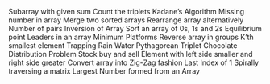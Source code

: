 Subarray with given sum
Count the triplets
Kadane’s Algorithm
Missing number in array
Merge two sorted arrays
Rearrange array alternatively
Number of pairs
Inversion of Array
Sort an array of 0s, 1s and 2s
Equilibrium point
Leaders in an array
Minimum Platforms
Reverse array in groups
K’th smallest element
Trapping Rain Water
Pythagorean Triplet
Chocolate Distribution Problem
Stock buy and sell
Element with left side smaller and right side greater
Convert array into Zig-Zag fashion
Last Index of 1
Spirally traversing a matrix
Largest Number formed from an Array